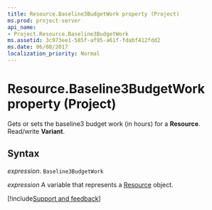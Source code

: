 ```yaml
---
title: Resource.Baseline3BudgetWork property (Project)
ms.prod: project-server
api_name:
- Project.Resource.Baseline3BudgetWork
ms.assetid: 3c973ee1-585f-af95-a61f-fdabf412fdd2
ms.date: 06/08/2017
localization_priority: Normal
---
```



# Resource.Baseline3BudgetWork property (Project)

Gets or sets the baseline3 budget work (in hours) for a  **Resource**. Read/write **Variant**.


## Syntax

_expression_. `Baseline3BudgetWork`

_expression_ A variable that represents a [Resource](./Project.Resource.md) object.

[!include[Support and feedback](~/includes/feedback-boilerplate.md)]